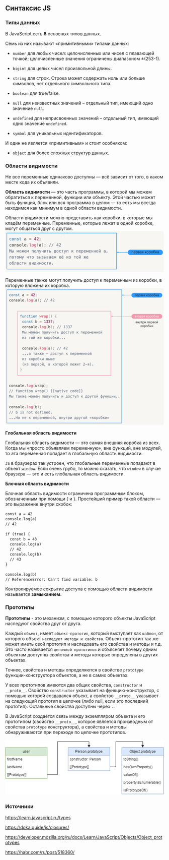 ## Синтаксис JS ##

### Типы данных ###
В JavaScript есть __8__ основных типов данных.

Семь из них называют «примитивными» типами данных:
- `number` для любых чисел: целочисленных или чисел с плавающей точкой; целочисленные значения ограничены диапазоном ±(253-1).

- `bigint` для целых чисел произвольной длины.

- `string` для строк. Строка может содержать ноль или больше символов, нет отдельного символьного типа.

- `boolean` для true/false.

- `null` для неизвестных значений – отдельный тип, имеющий одно значение `null`.

- `undefined` для неприсвоенных значений – отдельный тип, имеющий одно значение `undefined`.

- `symbol` для уникальных идентификаторов.

И один не является «примитивным» и стоит особняком:
- `object` для более сложных структур данных.

### Области видимости ###

Не все переменные одинаково доступны — всё зависит от того, в каком месте кода их объявили.

__Область видимости__ — это часть программы, в которой мы можем обратиться к переменной, функции или объекту. 
Этой частью может быть функция, блок или вся программа в целом — то есть мы всегда находимся как минимум в одной области видимости.

Области видимости можно представить как коробки, в которые мы кладём переменные. 
Переменные, которые лежат в одной коробке, могут общаться друг с другом.
![box](./upload/img/Syntax-js/box1.png)

Переменные также могут получить доступ к переменным из коробки, в которую вложена их коробка.
![box2](./upload/img/Syntax-js/box2.png)

__Глобальная область видимости__

Глобальная область видимости — это самая внешняя коробка из всех. 
Когда мы «просто объявляем переменную», вне функций, вне модулей, то эта переменная попадает в глобальную область видимости.

`JS` в браузерах так устроен, что глобальные переменные попадают в объект `window`. 
Если очень грубо, то можно сказать, что `window` в случае браузера — это и есть глобальная область видимости.

__Блочная область видимости__

Блочная область видимости ограничена программным блоком, обозначенным при помощи { и }. 
Простейший пример такой области — это выражение внутри скобок:

```
const a = 42
console.log(a)
// 42

if (true) {
  const b = 43
  console.log(a)
  // 42
  console.log(b)
  // 43
}

console.log(b)
// ReferenceError: Can't find variable: b
```

Контролируемое сокрытие доступа с помощью области видимости называется __замыканием__.


### Прототипы ###

__Прототипы__ - это механизм, с помощью которого объекты JavaScript наследуют свойства друг от друга.

Каждый `объект`, имеет `объект-прототип`, который выступает как `шаблон`, от которого объект `наследует методы и свойства`. 
Объект-прототип так же может иметь свой прототип и наследовать его свойства и методы и т.д. 
Это часто называется `цепочкой прототипов` и объясняет почему одним объектам доступны свойства и методы которые определены в других объектах.

Точнее, свойства и методы определяются в свойстве `prototype` функции-конструктора объектов, а не в самих объектах.

У всех прототипов имеются два общих свойства, `constructor` и `__proto__`. 
Свойство `constructor` указывает на функцию-конструктор, с помощью которой создавался объект, 
а свойство `__proto__` указывает на следующий прототип в цепочке (либо null, если это последний прототип). Остальные свойства доступны через `.`.

В JavaScript создаётся связь между экземпляром объекта и его прототипом (свойство `__proto__`, 
которое является производным от свойства `prototype` конструктора), а свойства и методы обнаруживаются при переходе по цепочке прототипов.

![prototype](./upload/img/Syntax-js/prototype.png)

### Источники ###

https://learn.javascript.ru/types

https://doka.guide/js/closures/

https://developer.mozilla.org/ru/docs/Learn/JavaScript/Objects/Object_prototypes

https://habr.com/ru/post/518360/